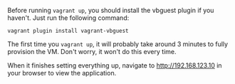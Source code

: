 Before running `vagrant up`, you should install the vbguest plugin if you haven't.
Just run the following command:

`vagrant plugin install vagrant-vbguest`

The first time you `vagrant up`, it will probably take around 3 minutes to fully
provision the VM.  Don't worry, it won't do this every time.

When it finishes setting everything up, navigate to http://192.168.123.10 in your
browser to view the application.